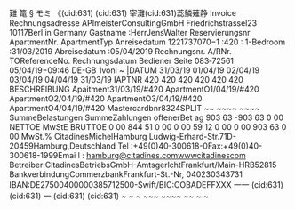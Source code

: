 難 篭 § モミ 《(cid:631) (cid:631) 宰灘(cid:631)蕊鱗薙静 Invoice Rechnungsadresse APImeisterConsultingGmbH Friedrichstrassel23 10117Berl in Germany Gastname :HerrJensWalter Reservierungsnr ApartmentNr. ApartmentTyp Anreisedatum 1221737070−1 :420 : 1-Bedroom :31/03/2019 Abreisedatum :05/04/2019 Rechnungsnr. A/RNr. TOReferenceNo. Rechnungsdatum Bediener Seite 083‐72561 05/04/19−09:46 DE-GB 1vonl ~ |DATUM 31/03/19 01/04/19 02/04/19 03/04/19 04/04/19 31/03/19 IAPTNR 420 420 420 420 420 420 BESCHREIBUNG Apaitment31/03/19/#420 ApartmentO1/04/19/#420 ApartmentO2/04/19/#420 ApartmentO3/04/19/#420 ApartmentO4/04/19/#420 Mastercardbnr8324SPLIT ~~ ~~~~ ~~~~ SummeBelastungen SummeZahlungen offenerBet ag 903 63 -903 63 0 00 NETTOE MwStE BRUTTOE 0 00 844 51 0 00 0 00 59 12 0 00 0 00 903 63 0 00 MwSt.% CitadinesMichelHamburg Ludwig-Erhard-Str.71D-20459Hamburg,Deutschland Tel :+49(0)40-300618-0Fax:+49(0)40-300618-1999Emai l : hamburg@citadines.comwwwcitadinescom Betreiber:CitadinesBetriebsGmbH-AmtsgerlchtFrankfurt/Main-HRB52815 BankverbindungCommerzbankFrankfurt-St.-Nr, 040230343731 IBAN:DE27500400000385712500-Swift/BIC:COBADEFFXXX 一一 (cid:631)(cid:631) 一 (cid:631) (cid:631) ~ ~ ~ ~~~ ~~~~ ~~ ~ ~